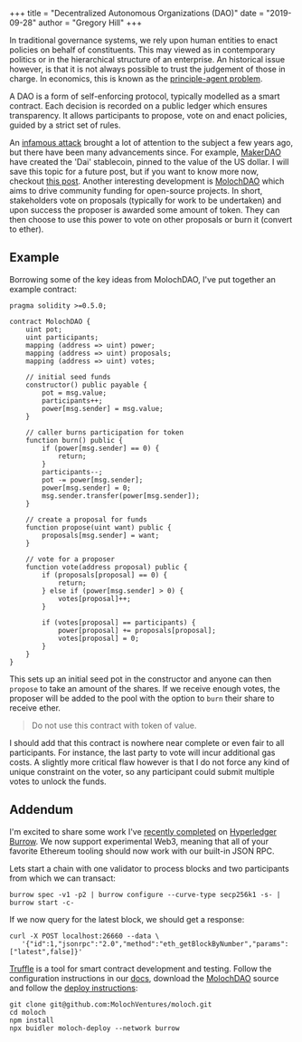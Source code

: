 +++
title = "Decentralized Autonomous Organizations (DAO)"
date = "2019-09-28"
author = "Gregory Hill"
+++

In traditional governance systems, we rely upon human entities to enact policies on
behalf of constituents. This may viewed as in contemporary politics or in the hierarchical
structure of an enterprise. An historical issue however, is that it is not always possible 
to trust the judgement of those in charge. In economics, this is known as the 
[principle-agent problem](https://en.wikipedia.org/wiki/Principal%E2%80%93agent_problem).

A DAO is a form of self-enforcing protocol, typically modelled as a smart contract. Each
decision is recorded on a public ledger which ensures transparency. It allows participants
to propose, vote on and enact policies, guided by a strict set of rules.

An [infamous attack](https://www.wired.com/2016/06/50-million-hack-just-showed-dao-human/)
brought a lot of attention to the subject a few years ago, but there have been many
advancements since. For example, [MakerDAO](https://makerdao.com/en/dai/) have created the 
'Dai' stablecoin, pinned to the value of the US dollar. I will save this topic for a future
post, but if you want to know more now, checkout [this post](https://medium.com/@james_3093/the-dai-stablecoin-is-a-game-changer-for-ethereum-and-the-entire-cryptocurrency-ecosystem-13fb412d1e75).
Another interesting development is [MolochDAO](https://medium.com/@simondlr/the-moloch-dao-collapsing-the-firm-2a800b3aa2e7)
which aims to drive community funding for open-source projects. In short, stakeholders vote on proposals 
(typically for work to be undertaken) and upon success the proposer is awarded some amount of token. They
can then choose to use this power to vote on other proposals or burn it (convert to ether).

## Example

Borrowing some of the key ideas from MolochDAO, I've put together an example contract:

```solidity
pragma solidity >=0.5.0;

contract MolochDAO {
    uint pot;
    uint participants;
    mapping (address => uint) power;
    mapping (address => uint) proposals;
    mapping (address => uint) votes;

    // initial seed funds
    constructor() public payable {
        pot = msg.value;
        participants++;
        power[msg.sender] = msg.value;
    }
    
    // caller burns participation for token
    function burn() public {
        if (power[msg.sender] == 0) {
            return;
        }
        participants--;
        pot -= power[msg.sender];
        power[msg.sender] = 0;
        msg.sender.transfer(power[msg.sender]);
    }
    
    // create a proposal for funds
    function propose(uint want) public {
        proposals[msg.sender] = want;
    }
    
    // vote for a proposer
    function vote(address proposal) public {
        if (proposals[proposal] == 0) {
            return;
        } else if (power[msg.sender] > 0) {
            votes[proposal]++;
        }

        if (votes[proposal] == participants) {
            power[proposal] += proposals[proposal];
            votes[proposal] = 0;
        }
    }
}
```

This sets up an initial seed pot in the constructor and anyone can then `propose` to take
an amount of the shares. If we receive enough votes, the proposer will be added to the pool
with the option to `burn` their share to receive ether.

> Do not use this contract with token of value.

I should add that this contract is nowhere near complete or even fair to all participants.
For instance, the last party to vote will incur additional gas costs. A slightly more critical
flaw however is that I do not force any kind of unique constraint on the voter, so any participant
could submit multiple votes to unlock the funds.

## Addendum

I'm excited to share some work I've [recently completed](https://github.com/hyperledger/burrow/pull/1238) on
[Hyperledger Burrow](https://github.com/hyperledger/burrow). We now support experimental Web3, meaning that
all of your favorite Ethereum tooling should now work with our built-in JSON RPC.

Lets start a chain with one validator to process blocks and two participants from which we can transact:

```shell
burrow spec -v1 -p2 | burrow configure --curve-type secp256k1 -s- | burrow start -c- 
```

If we now query for the latest block, we should get a response:

```shell
curl -X POST localhost:26660 --data \
   '{"id":1,"jsonrpc":"2.0","method":"eth_getBlockByNumber","params":["latest",false]}'
```

[Truffle](https://www.trufflesuite.com/) is a tool for smart contract development and testing.
Follow the configuration instructions in our [docs](http://hyperledger.github.io/burrow/#/reference/web3?id=truffle),
download the [MolochDAO](https://github.com/MolochVentures/moloch) source and follow the [deploy instructions](https://github.com/MolochVentures/moloch#deploying-a-new-pool):

```shell
git clone git@github.com:MolochVentures/moloch.git
cd moloch
npm install
npx buidler moloch-deploy --network burrow
```